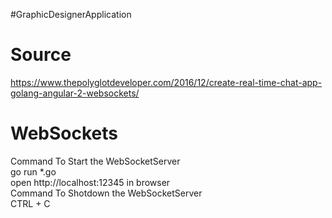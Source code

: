 #GraphicDesignerApplication
# Source 
https://www.thepolyglotdeveloper.com/2016/12/create-real-time-chat-app-golang-angular-2-websockets/
<br />
# WebSockets
Command To Start the WebSocketServer
<br />
go run *.go
<br />
open http://localhost:12345 in browser
<br />
Command To Shotdown the WebSocketServer
<br />
CTRL + C
<br />